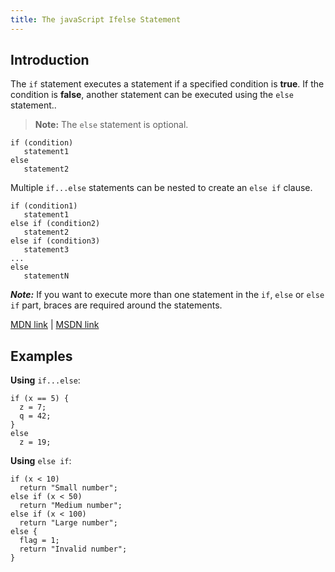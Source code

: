 ```yaml
---
title: The javaScript Ifelse Statement
---
```

## Introduction

The `if` statement executes a statement if a specified condition is **true**. If the condition is **false**, another statement can be executed using the `else` statement..

> **Note:** The `else` statement is optional.

    if (condition)
       statement1
    else
       statement2

Multiple `if...else` statements can be nested to create an `else if` clause.

    if (condition1)
       statement1
    else if (condition2)
       statement2
    else if (condition3)
       statement3
    ...
    else
       statementN

_**Note:**_ If you want to execute more than one statement in the `if`, `else` or `else if` part, braces are required around the statements.

[MDN link](https://developer.mozilla.org/en-US/docs/Web/JavaScript/Reference/Statements/if...else) | [MSDN link](https://msdn.microsoft.com/en-us/library/85yyde5c.aspx)

## Examples

**Using** `if...else`:

    if (x == 5) {
      z = 7;
      q = 42;
    }
    else
      z = 19;

**Using** `else if`:

    if (x < 10)
      return "Small number";
    else if (x < 50)
      return "Medium number";
    else if (x < 100)
      return "Large number";
    else {
      flag = 1;
      return "Invalid number";
    }